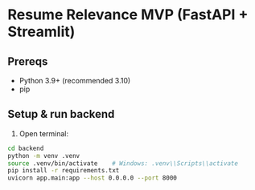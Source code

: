 # Resume Relevance MVP (FastAPI + Streamlit)

## Prereqs
- Python 3.9+ (recommended 3.10)
- pip

## Setup & run backend
1. Open terminal:
```bash
cd backend
python -m venv .venv
source .venv/bin/activate    # Windows: .venv\\Scripts\\activate
pip install -r requirements.txt
uvicorn app.main:app --host 0.0.0.0 --port 8000
